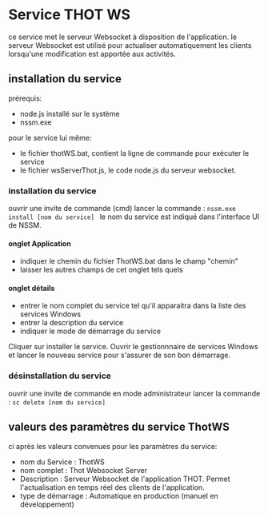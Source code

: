 # Service THOT WS
ce service met le serveur Websocket à disposition de l'application.
le serveur Websocket est utilisé pour actualiser automatiquement les clients lorsqu'une modification est apportée aux activités.

## installation du service
prérequis:
- node.js installé sur le système
- nssm.exe

pour le service lui même:
- le fichier thotWS.bat, contient la ligne de commande pour exécuter le service
- le fichier wsServerThot.js, le code node.js du serveur websocket.

### installation du service
ouvrir une invite de commande (cmd)
lancer la commande :
<code>nssm.exe install [nom du service] </code>
le nom du service est indiqué dans l'interface UI de NSSM.

#### onglet Application
- indiquer le chemin du fichier ThotWS.bat dans le champ "chemin"
- laisser les autres champs de cet onglet tels quels
#### onglet détails
- entrer le nom complet du service tel qu'il apparaitra dans la liste des services Windows
- entrer la description du service
- indiquer le mode de démarrage du service

Cliquer sur installer le service.
Ouvrir le gestionnnaire de services Windows et lancer le nouveau service pour s'assurer de son bon démarrage.

### désinstallation du service
ouvrir une invite de commande en mode administrateur
lancer la commande : <code>sc delete [nom du service]</code>

## valeurs des paramètres du service ThotWS
ci après les valeurs convenues pour les paramètres du service:
- nom du Service : ThotWS
- nom complet : Thot Websocket Server
- Description : Serveur Websocket de l'application THOT. Permet l'actualisation en temps réel des clients de l'application.
- type de démarrage : Automatique en production (manuel en développement)